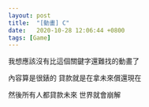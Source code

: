 ```yaml
---
layout: post
title:  "[動畫] C"
date:   2020-10-28 12:06:44 +0800
tags: [Game]
---
```


我想應該沒有比這個關鍵字還難找的動畫了
 

內容算是很錶的 貸款就是在拿未來償還現在


然後所有人都貸款未來 世界就會崩解